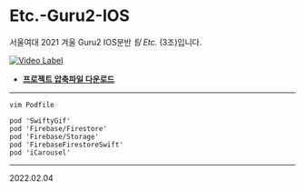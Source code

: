 # Etc.-Guru2-IOS
서울여대 2021 겨울 Guru2 IOS분반 *팀 Etc.* (3조)입니다.    


[![Video Label](http://img.youtube.com/vi/6b3meV2ckhE/0.jpg)](https://youtu.be/6b3meV2ckhE)   
  

* __[프로젝트 압축파일 다운로드](https://drive.google.com/file/d/13EovHrm08COpr24Xoek3gNEIMe0L-A2i/view?usp=sharing)__

---

```
vim Podfile
```

```
pod 'SwiftyGif'
pod 'Firebase/Firestore'
pod 'Firebase/Storage'
pod 'FirebaseFirestoreSwift'
pod 'iCarousel'
```
---
2022.02.04
